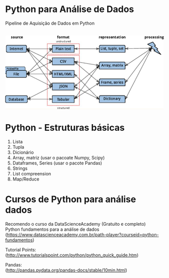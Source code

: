 
# Python para Análise de Dados

Pipeline de Aquisição de Dados em Python <br /> <br />

![image](DataAcquisitionPipeline.png)


# Python - Estruturas básicas
1. Lista
2. Tupla
3. Dicionário
4. Array, matriz (usar o pacoate Numpy, Scipy)
5. Dataframes, Series (usar o pacote Pandas)
6. Strings
7. List compreension
8. Map/Reduce

# Cursos de Python para análise dados

Recomendo o curso da DataScienceAcademy (Gratuito e completo) <br />
Python fundamentos para a análise de dados <br />
(https://www.datascienceacademy.com.br/path-player?courseid=python-fundamentos)

Tutorial Points: <br />
(http://www.tutorialspoint.com/python/python_quick_guide.htm)

Pandas: <br />
(http://pandas.pydata.org/pandas-docs/stable/10min.html)



